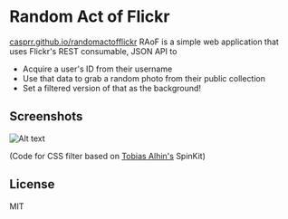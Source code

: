 # Random Act of Flickr

[casprr.github.io/randomactofflickr](https://casprr.github.io/randomactofflickr)
RAoF is a simple web application that uses Flickr's REST consumable, JSON API to

  - Acquire a user's ID from their username
  - Use that data to grab a random photo from their public collection
  - Set a filtered version of that as the background!

## Screenshots 

![Alt text](https://raw.githubusercontent.com/ashtonhunter/randomactofflickr/gh-pages/assets/screenshot2.png "Screenshot of Landing Page")


(Code for CSS filter based on [Tobias Alhin's](https://github.com/tobiasahlin) SpinKit)

## License
MIT
